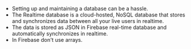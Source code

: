 - Setting up and maintaining a database can be a hassle.
- The Realtime database is a cloud-hosted, NoSQL database that stores and synchronizes data between all your live users in realtime.
- The data is stored as JSON in Firebase real-time database and automatically synchronizes in realtime.
- In Firebase don't use arrays. 

